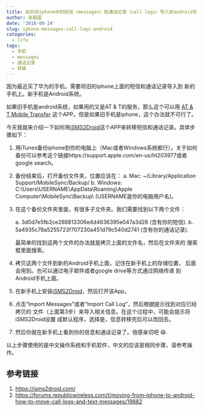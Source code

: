 ```yaml
---
title: 如何将iphone中的短信（messages）和通话记录（call logs）导入到android手机
author: 张振国
date: '2018-08-24'
slug: iphone-messages-call-logs-android
categories:
  - life
tags:
  - 手机
  - messages
  - 通话记录
  - 转移
---
```


因为最近买了华为的手机，需要将旧的iphone上面的短信和通话记录导入到
新的手机上。新手机是Android系统。

如果旧手机是android系统，如果用的又是AT & T的服务，那么这个可以用
[AT & T Mobile Transfer](https://www.att.com/features/mobile-transfer.html) 这个APP。但是如果旧手机是iphone，这个办法就不可行了。

今天我就来介绍一下如何用[iSMS2Droid](https://play.google.com/store/apps/details?id=org.faked.isms2droid)这个APP来转移短信和通话记录。具体步骤如下：

1. 用iTunes备份iphone到你的电脑上（Mac或者Windows系统都行）。关于如何备份可以参考这个链接https://support.apple.com/en-us/ht203977或者google search。

2. 备份结束后，打开备份文件夹，位置应该在： 
    a. Mac: ~/Library/Application Support/MobileSync/Backup/
    b. Windows: C:\Users\USERNAME\AppData\Roaming\Apple Computer\MobileSync\Backup\ (USERNAME是你的电脑用户名)。

3. 在这个备份文件夹里面，有很多子文件夹。我们需要找到以下两个文件：

    a. 3d0d7e5fb2ce288813306e4d4636395e047a3d28 (含有你的短信).
    b. 5a4935c78a5255723f707230a451d79c540d2741 (含有你的通话记录).
    
    最简单的找到这两个文件的办法就是拷贝上面的文件名，然后在文件夹的
搜索框里面搜索。

4. 拷贝这两个文件到新的Android手机上面，记住在新手机上的存储位置，
后面会用到。也可以通过电子邮件或者google drive等方式通过网络传递
到Android手机上面。

5. 在新手机上安装[iSMS2Droid](https://play.google.com/store/apps/details?id=org.faked.isms2droid)，然后打开该App。

6. 点击“Import Messages”或者“Import Call Log”，然后根据提示找到对应已经拷贝的
文件（上面第3步）来导入相关信息。在这个过程中，可能会提示将iSMS2Droid设置
成默认程序，选择是，信息转移完后可以改回去。

7. 然后你就在新手机上看到你的信息和通话记录了。倍感亲切吧 :smile:.

以上步骤使用的是中文操作系统和手机软件，中文的应该是相同步骤，请参考操作。

## 参考链接

1. https://isms2droid.com/
2. https://forums.republicwireless.com/t/moving-from-iphone-to-android-how-to-move-call-logs-and-text-messages/19882




